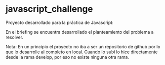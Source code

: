 # javascript_challenge

Proyecto desarrollado para la práctica de Javascript:



En el briefing se encuentra desarrollado el planteamiento del problema a resolver.

Nota: En un principio el proyecto no iba a ser un repositorio de github por lo que lo desarrolle al completo en local. Cuando lo subí lo hice directamente desde la rama develop, por eso no existe ninguna otra rama.